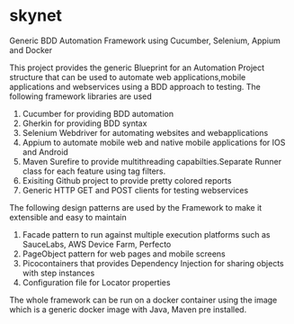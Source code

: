 # skynet
Generic BDD Automation Framework using Cucumber, Selenium, Appium and Docker

This project provides the generic Blueprint for an Automation Project structure that can be used to automate web applications,mobile applications and webservices using a BDD approach to testing. The following framework libraries are used
1) Cucumber for providing BDD automation
2) Gherkin for providing BDD syntax
3) Selenium Webdriver for automating websites and webapplications
4) Appium to automate mobile web and native mobile applications for IOS and Android
5) Maven Surefire to provide multithreading capabilties.Separate Runner class for each feature using tag filters. 
6) Exisiting Github project to provide pretty colored reports
7) Generic HTTP GET and POST clients for testing webservices

The following design patterns are used by the Framework to make it extensible and easy to maintain
1) Facade pattern to run against multiple execution platforms such as SauceLabs, AWS Device Farm, Perfecto
2) PageObject pattern for web pages and mobile screens
3) Picocontainers that provides Dependency Injection for sharing objects with step instances
4) Configuration file for Locator properties

The whole framework can be run on a docker container using the image which is a generic docker image with Java, Maven pre installed.
